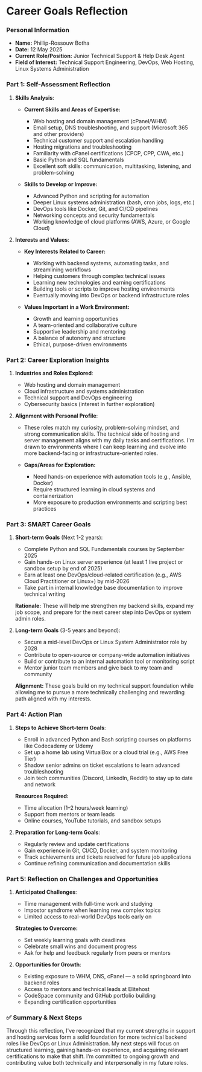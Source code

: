 # Career Goals Reflection

### Personal Information

- **Name:** Phillip-Rossouw Botha
- **Date:** 12 May 2025
- **Current Role/Position:** Junior Technical Support & Help Desk Agent
- **Field of Interest:** Technical Support Engineering, DevOps, Web Hosting, Linux Systems Administration

### Part 1: Self-Assessment Reflection

1. **Skills Analysis**:
    
    - **Current Skills and Areas of Expertise:**
      - Web hosting and domain management (cPanel/WHM)
      - Email setup, DNS troubleshooting, and support (Microsoft 365 and other providers)
      - Technical customer support and escalation handling
      - Hosting migrations and troubleshooting
      - Familiarity with cPanel certifications (CPCP, CPP, CWA, etc.)
      - Basic Python and SQL fundamentals
      - Excellent soft skills: communication, multitasking, listening, and problem-solving

    - **Skills to Develop or Improve:**
      - Advanced Python and scripting for automation
      - Deeper Linux systems administration (bash, cron jobs, logs, etc.)
      - DevOps tools like Docker, Git, and CI/CD pipelines
      - Networking concepts and security fundamentals
      - Working knowledge of cloud platforms (AWS, Azure, or Google Cloud)

2. **Interests and Values**:
    
    - **Key Interests Related to Career:**
      - Working with backend systems, automating tasks, and streamlining workflows  
      - Helping customers through complex technical issues  
      - Learning new technologies and earning certifications  
      - Building tools or scripts to improve hosting environments  
      - Eventually moving into DevOps or backend infrastructure roles

    - **Values Important in a Work Environment:**
      - Growth and learning opportunities
      - A team-oriented and collaborative culture
      - Supportive leadership and mentoring
      - A balance of autonomy and structure
      - Ethical, purpose-driven environments

### Part 2: Career Exploration Insights

1. **Industries and Roles Explored**:
    
    - Web hosting and domain management
    - Cloud infrastructure and systems administration
    - Technical support and DevOps engineering
    - Cybersecurity basics (interest in further exploration)

2. **Alignment with Personal Profile**:
    
    - These roles match my curiosity, problem-solving mindset, and strong communication skills. The technical side of hosting and server management aligns with my daily tasks and certifications. I'm drawn to environments where I can keep learning and evolve into more backend-facing or infrastructure-oriented roles.

    - **Gaps/Areas for Exploration:**
      - Need hands-on experience with automation tools (e.g., Ansible, Docker)
      - Require structured learning in cloud systems and containerization
      - More exposure to production environments and scripting best practices

### Part 3: SMART Career Goals

1. **Short-term Goals** (Next 1-2 years):
    
    - Complete Python and SQL Fundamentals courses by September 2025  
    - Gain hands-on Linux server experience (at least 1 live project or sandbox setup by end of 2025)  
    - Earn at least one DevOps/cloud-related certification (e.g., AWS Cloud Practitioner or Linux+) by mid-2026  
    - Take part in internal knowledge base documentation to improve technical writing  

    **Rationale:** These will help me strengthen my backend skills, expand my job scope, and prepare for the next career step into DevOps or system admin roles.

2. **Long-term Goals** (3-5 years and beyond):
    
    - Secure a mid-level DevOps or Linux System Administrator role by 2028  
    - Contribute to open-source or company-wide automation initiatives  
    - Build or contribute to an internal automation tool or monitoring script  
    - Mentor junior team members and give back to my team and community

    **Alignment:** These goals build on my technical support foundation while allowing me to pursue a more technically challenging and rewarding path aligned with my interests.

### Part 4: Action Plan

1. **Steps to Achieve Short-term Goals**:
    
    - Enroll in advanced Python and Bash scripting courses on platforms like Codecademy or Udemy  
    - Set up a home lab using VirtualBox or a cloud trial (e.g., AWS Free Tier)  
    - Shadow senior admins on ticket escalations to learn advanced troubleshooting  
    - Join tech communities (Discord, LinkedIn, Reddit) to stay up to date and network

    **Resources Required:**
    - Time allocation (1–2 hours/week learning)
    - Support from mentors or team leads
    - Online courses, YouTube tutorials, and sandbox setups

2. **Preparation for Long-term Goals**:
    
    - Regularly review and update certifications
    - Gain experience in Git, CI/CD, Docker, and system monitoring
    - Track achievements and tickets resolved for future job applications
    - Continue refining communication and documentation skills

### Part 5: Reflection on Challenges and Opportunities

1. **Anticipated Challenges**:
    
    - Time management with full-time work and studying  
    - Impostor syndrome when learning new complex topics  
    - Limited access to real-world DevOps tools early on  

    **Strategies to Overcome:**
    - Set weekly learning goals with deadlines  
    - Celebrate small wins and document progress  
    - Ask for help and feedback regularly from peers or mentors  

2. **Opportunities for Growth**:
    
    - Existing exposure to WHM, DNS, cPanel — a solid springboard into backend roles  
    - Access to mentors and technical leads at Elitehost  
    - CodeSpace community and GitHub portfolio building  
    - Expanding certification opportunities

### ✅ Summary & Next Steps

Through this reflection, I've recognized that my current strengths in support and hosting services form a solid foundation for more technical backend roles like DevOps or Linux Administration. My next steps will focus on structured learning, gaining hands-on experience, and acquiring relevant certifications to make that shift. I’m committed to ongoing growth and contributing value both technically and interpersonally in my future roles.
